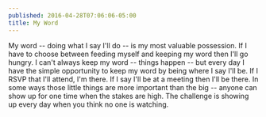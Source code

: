 ```yaml
---
published: 2016-04-28T07:06:06-05:00
title: My Word
---
```

My word -- doing what I say I'll do -- is my most valuable possession. If I have to choose between feeding myself and keeping my word then I'll go hungry. I can't always keep my word -- things happen -- but every day I have the simple opportunity to keep my word by being where I say I'll be. If I RSVP that I'll attend, I'm there. If I say I'll be at a meeting then I'll be there. In some ways those little things are more important than the big -- anyone can show up for one time when the stakes are high. The challenge is showing up every day when you think no one is watching.